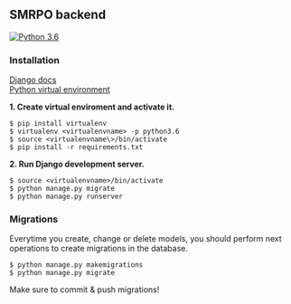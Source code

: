 ## SMRPO backend
[![Python 3.6](https://img.shields.io/badge/python-3.6-blue.svg)](https://www.python.org/downloads/release/python-360/)


### Installation
[Django docs](https://docs.djangoproject.com/en/3.0/ "Django docs")\
[Python virtual environment](https://docs.python-guide.org/dev/virtualenvs/)

**1. Create virtual enviroment and activate it.**

```
$ pip install virtualenv
$ virtualenv <virtualenvname> -p python3.6
$ source <virtualenvname\>/bin/activate
$ pip install -r requirements.txt
```

**2. Run Django development server.**

```
$ source <virtualenvname>/bin/activate
$ python manage.py migrate
$ python manage.py runserver
```
### Migrations
Everytime you create, change or delete models, you should perform next operations to create migrations in the database. 

```
$ python manage.py makemigrations
$ python manage.py migrate
```
Make sure to commit & push migrations!
